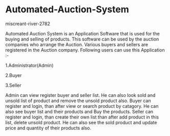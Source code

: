 # Automated-Auction-System
miscreant-river-2782


Automated Auction System is an Application Software that is used for the buying and selling of products. This software can be used by the auction companies who arrange the Auction. Various buyers and sellers are registered in the Auction company. Following users can use this Application :-

1.Administrator(Admin)

2.Buyer

3.Seller

Admin can view register buyer and seller list. He can also look sold and unsold list of product and remove the unsold product also. Buyer can register and login, than after view or search product by catagory. He can also see buyer list and their products and Buy the products. Seller can register and login, than create their own list than after add product in this list, delete unsold product. He can also see the sold product and update price and quantity of their products also.
